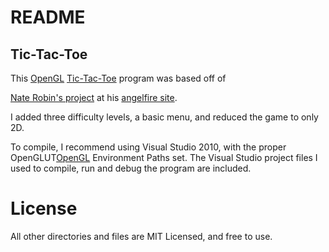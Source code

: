 <h1> README </h1>

<h2> Tic-Tac-Toe </h2>

This <a href="http://www.opengl.org/" target="_blank">OpenGL</a> 
<a href="http://en.wikipedia.org/wiki/Tic-tac-toe" target="_blank">Tic-Tac-Toe</a> program was based off of 

<a href="http://www.angelfire.com/linux/nexusone/projects.html" target="_blank">Nate Robin's project</a>
at his <a href="http://www.angelfire.com/linux/nexusone/index.html" target="_blank">angelfire site</a>.

I added three difficulty levels, a basic menu, and reduced the game to only 2D. 

To compile, I recommend using Visual Studio 2010, with the proper OpenGLUT<a href="http://openglut.sourceforge.net/" target="_blank">OpenGL</a>  Environment Paths set. 
The Visual Studio project files I used to compile, run and debug the program are included.

<h1> License </h1>

All other directories and files are MIT Licensed, and free to use.